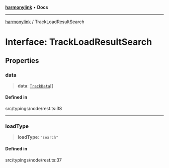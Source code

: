 [**harmonylink**](../README.md) • **Docs**

***

[harmonylink](../globals.md) / TrackLoadResultSearch

# Interface: TrackLoadResultSearch

## Properties

### data

> **data**: [`TrackData`](TrackData.md)[]

#### Defined in

src/typings/node/rest.ts:38

***

### loadType

> **loadType**: `"search"`

#### Defined in

src/typings/node/rest.ts:37
